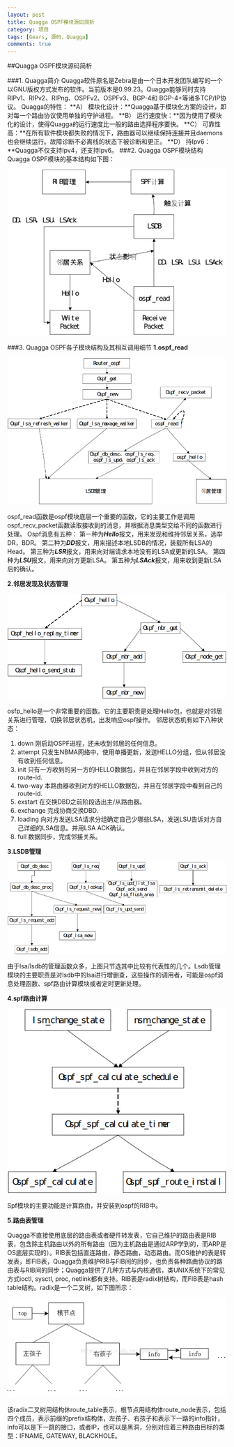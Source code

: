 ```yaml
---
layout: post
title: Quagga OSPF模块源码简析
category: 项目
tags: [Gears, 源码，Quagga]
comments: true
---
```



##Quagga OSPF模块源码简析

###1. Quagga简介
Quagga软件原名是Zebra是由一个日本开发团队编写的一个以GNU版权方式发布的软件。当前版本是0.99.23。Quagga能够同时支持RIPv1、RIPv2、RIPng、OSPFv2、OSPFv3、BGP-4和 BGP-4+等诸多TCP/IP协议。
Quagga的特性：
**A） 模块化设计：**Quagga基于模块化方案的设计，即对每一个路由协议使用单独的守护进程。
**B） 运行速度快：**因为使用了模块化的设计，使得Quagga的运行速度比一般的路由选择程序要快。
**C） 可靠性高：**在所有软件模块都失败的情况下，路由器可以继续保持连接并且daemons也会继续运行。故障诊断不必离线的状态下被诊断和更正。
**D） 持Ipv6：**Quagga不仅支持Ipv4，还支持Ipv6。
###2. Quagga OSPF模块结构
Quagga OSPF模块的基本结构如下图：


![quagga ospf 结构图](/blog_imgs/2014-11-25-Quagga_OSPF模块源码简析/quagga_ospf.png)
<!-- more -->


###3. Quagga OSPF各子模块结构及其相互调用细节
**1.ospf_read**

![ospf_read](/blog_imgs/2014-11-25-Quagga_OSPF模块源码简析/ospf_read.png)

ospf_read函数是ospf模块底层一个重要的函数，它的主要工作是调用ospf_recv_packet函数读取接收到的消息，并根据消息类型交给不同的函数进行处理。
Ospf消息有五种：
第一种为***Hello***报文，用来发现和维持邻居关系，选举DR，BDR。
第二种为***DD***报文，用来描述本地LSDB的情况，装载所有LSA的Head。
第三种为***LSR***报文，用来向对端请求本地没有的LSA或更新的LSA。
第四种为***LSU***报文，用来向对方更新LSA。
第五种为***LSAck***报文，用来收到更新LSA后的确认。

**2.邻居发现及状态管理**

![ospf_find_nbr](/blog_imgs/2014-11-25-Quagga_OSPF模块源码简析/ospf_find_nbr.png)

osfp_hello是一个非常重要的函数。它的主要职责是处理Hello包，也就是对邻居关系进行管理，切换邻居状态机，出发响应ospf操作。
邻居状态机有如下八种状态：
1. down
刚启动OSPF进程，还未收到邻居的任何信息。
2. attempt
只发生NBMA网络中，使用单播更新，发送HELLO分组，但从邻居没有收到任何信息。
3. init
只有一方收到的另一方的HELLO数据包，并且在邻居字段中收到对方的route-id.
4. two-way
本路由器收到对方的HELLO数据包，并且在邻居字段中看到自己的route-id.
5. exstart
在交换DBD之前阶段选出主/从路由器。
6. exchange
完成协商交换DBD.
7. loading
向对方发送LSA请求分组确定自己少哪些LSA，发送LSU告诉对方自己详细的LSA信息。并用LSA ACK确认。
8. full
数据同步，完成邻接关系。

**3.LSDB管理**

![ospf_lsdb_mgr](/blog_imgs/2014-11-25-Quagga_OSPF模块源码简析/lsdb_mgr.png)

由于lsa/lsdb的管理函数众多，上图只节选其中比较有代表性的几个。Lsdb管理模块的主要职责是对lsdb中的lsa进行增删查，这些操作的调用者，可能是ospf消息处理函数、spf路由计算模块或者定时更新处理。

**4.spf路由计算**

![ospf_spf_calculate](/blog_imgs/2014-11-25-Quagga_OSPF模块源码简析/spf.png)

Spf模块的主要功能是计算路由，并安装到ospf的RIB中。

**5.路由表管理**

Quagga不直接使用底层的路由表或者硬件转发表，它自己维护的路由表是RIB表，包含除主机路由以外的所有路由（因为主机路由是通过ARP学到的，而ARP是OS底层实现的）。RIB表包括直连路由，静态路由，动态路由。而OS维护的表是转发表，即FIB表，Quagga负责维护RIB与FIB间的同步，也负责各种路由协议的路由表与RIB间的同步；Quagga提供了几种方式与内核通信，类UNIX系统下的常见方式ioctl, sysctl, proc, netlink都有支持。RIB表是radix树结构，而FIB表是hash table结构。radix是一个二叉树，如下图所示：

![rib_tree](/blog_imgs/2014-11-25-Quagga_OSPF模块源码简析/rib_tree.png)

 该radix二叉树用结构休route_table表示，根节点用结构体route_node表示，包括四个成员，表示前缀的prefix结构体，左孩子、右孩子和表示下一路的info指针，info可以是下一跳的接口，或者IP，也可以是黑洞，分别对应着三种路由目标的类型：IFNAME, GATEWAY, BLACKHOLE。
